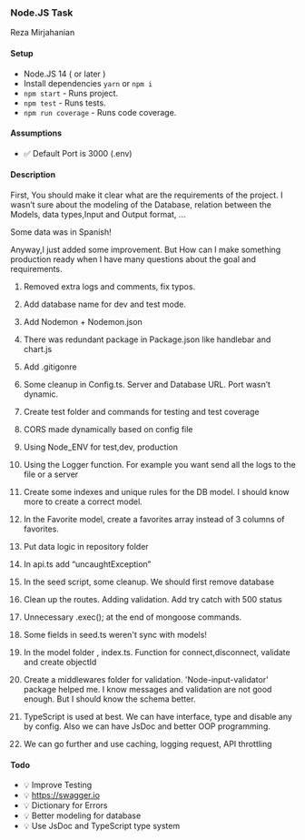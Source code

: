 ### Node.JS Task
Reza Mirjahanian

#### Setup
- Node.JS 14 ( or later )
- Install dependencies `yarn` or `npm i`
- `npm start` - Runs project.
- `npm test` - Runs tests.
- `npm run coverage` - Runs code coverage.

#### Assumptions
- ✅ Default Port is 3000 (.env)

#### Description
First, You should make it clear what are the requirements of the project. I wasn’t sure about the modeling of the Database, relation between the Models, data types,Input and Output format, …

Some data was in Spanish!

Anyway,I just added some improvement. But How can I make something production ready when I have many questions about the goal and requirements.



1.  Removed extra logs and comments, fix typos.

2.  Add database name for dev and test mode.

3.  Add Nodemon + Nodemon.json

4.  There was redundant package in Package.json like handlebar and chart.js

5.  Add .gitigonre

6.  Some cleanup in Config.ts. Server and Database URL. Port wasn’t dynamic.

7.  Create test folder and commands for testing and test coverage

8.  CORS made dynamically based on config file

9.  Using Node_ENV for test,dev, production

10.  Using the Logger function. For example you want send all the logs to the file or a server

11.  Create some indexes and unique rules for the DB model. I should know more to create a correct model.

12.  In the Favorite model, create a favorites array instead of 3 columns of favorites.

13.  Put data logic in repository folder

14.  In api.ts add “uncaughtException”

15.  In the seed script, some cleanup. We should first remove database

16.  Clean up the routes. Adding validation. Add try catch with 500 status

17.  Unnecessary .exec(); at the end of mongoose commands.

18.  Some fields in seed.ts weren't sync with models!

19.  In the model folder , index.ts. Function for connect,disconnect, validate and create objectId

20.  Create a middlewares folder for validation. 'Node-input-validator' package helped me. I know messages and validation are not good enough. But I should know the schema better.

21.  TypeScript is used at best. We can have interface, type and disable any by config. Also we can have JsDoc and better OOP programming.

22.  We can go further and use caching, logging request, API throttling

#### Todo
- 💡 Improve Testing
- 💡 https://swagger.io
- 💡 Dictionary for Errors
- 💡 Better modeling for database
- 💡 Use JsDoc and TypeScript type system
